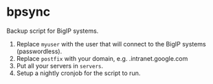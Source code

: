 # bpsync
Backup script for BigIP systems.

1. Replace `myuser` with the user that will connect to the BigIP systems (passwordless).
2. Replace `postfix` with your domain, e.g. .intranet.google.com
3. Put all your servers in `servers`.
4. Setup a nightly cronjob for the script to run.
